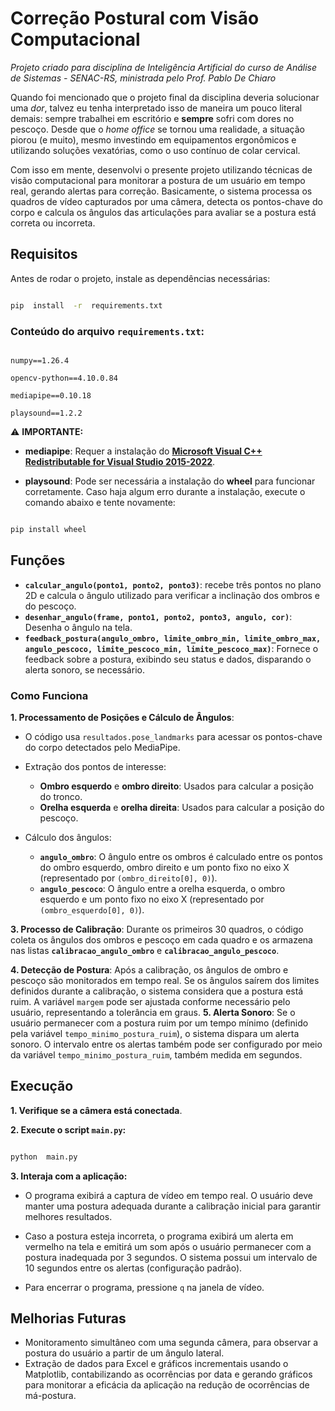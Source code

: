 
# Correção Postural com Visão Computacional

*Projeto criado para disciplina de Inteligência Artificial do curso de Análise de Sistemas - SENAC-RS, ministrada pelo Prof. Pablo De Chiaro*

Quando foi mencionado que o projeto final da disciplina deveria solucionar uma *dor*, talvez eu tenha interpretado isso de maneira um pouco literal demais: sempre trabalhei em escritório e **sempre** sofri com dores no pescoço. Desde que o *home office* se tornou uma realidade, a situação piorou (e muito), mesmo investindo em equipamentos ergonômicos e utilizando soluções vexatórias, como o uso contínuo de colar cervical. 

Com isso em mente, desenvolvi o presente projeto utilizando técnicas de visão computacional para monitorar a postura de um usuário em tempo real, gerando alertas para correção. Basicamente, o sistema processa os quadros de vídeo capturados por uma câmera, detecta os pontos-chave do corpo e calcula os ângulos das articulações para avaliar se a postura está correta ou incorreta.

## Requisitos

Antes de rodar o projeto, instale as dependências necessárias:

```bash

pip  install  -r  requirements.txt

```

### Conteúdo do arquivo `requirements.txt`:

  

```text

numpy==1.26.4

opencv-python==4.10.0.84

mediapipe==0.10.18

playsound==1.2.2

```

⚠️ **IMPORTANTE:**

-  **mediapipe**: Requer a instalação do  [ **Microsoft Visual C++ Redistributable for Visual Studio 2015-2022**](https://learn.microsoft.com/en-us/cpp/windows/latest-supported-vc-redist?view=msvc-160).

-  **playsound**: Pode ser necessária a instalação do **wheel** para funcionar corretamente. Caso haja algum erro durante a instalação, execute o comando abaixo e tente novamente:

```bash

pip install wheel

```

## Funções


-   **`calcular_angulo(ponto1, ponto2, ponto3)`**: recebe três pontos no plano 2D e calcula o ângulo utilizado para verificar a inclinação dos ombros e do pescoço.
-   **`desenhar_angulo(frame, ponto1, ponto2, ponto3, angulo, cor)`**: Desenha o ângulo na tela.
-   **`feedback_postura(angulo_ombro, limite_ombro_min, limite_ombro_max, angulo_pescoco, limite_pescoco_min, limite_pescoco_max)`**: Fornece o feedback sobre a postura, exibindo seu status e dados, disparando o alerta sonoro, se necessário.

  ### Como Funciona

**1.  Processamento de Posições e Cálculo de Ângulos**: 
-   O código usa `resultados.pose_landmarks` para acessar os pontos-chave do corpo detectados pelo MediaPipe.
    
-   Extração dos pontos de interesse:
    
    -   **Ombro esquerdo** e **ombro direito**: Usados para calcular a posição do tronco.
    -   **Orelha esquerda** e **orelha direita**: Usados para calcular a posição do pescoço.
-   Cálculo dos ângulos:
    
    -   **`angulo_ombro`**: O ângulo entre os ombros é calculado entre os pontos do ombro esquerdo, ombro direito e um ponto fixo no eixo X (representado por `(ombro_direito[0], 0)`).
    -   **`angulo_pescoco`**: O ângulo entre a orelha esquerda, o ombro esquerdo e um ponto fixo no eixo X (representado por `(ombro_esquerdo[0], 0)`).

**3.  Processo de Calibração**: Durante os primeiros 30 quadros, o código coleta os ângulos dos ombros e pescoço em cada quadro e os armazena nas listas **`calibracao_angulo_ombro`** e **`calibracao_angulo_pescoco`**.

**4.  Detecção de Postura**: Após a calibração, os ângulos de ombro e pescoço são monitorados em tempo real. Se os ângulos saírem dos limites definidos durante a calibração, o sistema considera que a postura está ruim. A variável `margem` pode ser ajustada conforme necessário pelo usuário, representando a tolerância em graus.
**5.  Alerta Sonoro**: Se o usuário permanecer com a postura ruim por um tempo mínimo (definido pela variável `tempo_minimo_postura_ruim`), o sistema dispara um alerta sonoro. O intervalo entre os alertas também pode ser configurado por meio da variável `tempo_minimo_postura_ruim`, também medida em segundos.

## Execução

  

**1.  Verifique se a câmera está conectada**.

**2.  Execute o script `main.py`:**

```bash

python  main.py

```

**3.  Interaja com a aplicação:**

- O programa exibirá a captura de vídeo em tempo real. O usuário deve manter uma postura adequada durante a calibração inicial para garantir melhores resultados.

- Caso a postura esteja incorreta, o programa exibirá um alerta em vermelho na tela e emitirá um som após o usuário permanecer com a postura inadequada por 3 segundos. O sistema possui um intervalo de 10 segundos entre os alertas (configuração padrão).

- Para encerrar o programa, pressione `q` na janela de vídeo.


## Melhorias Futuras

 - Monitoramento simultâneo com uma segunda câmera, para observar a postura do usuário a partir de um ângulo lateral.
 - Extração de dados para Excel e gráficos incrementais usando o Matplotlib, contabilizando as ocorrências por data e gerando gráficos para monitorar a eficácia da aplicação na redução de ocorrências de má-postura.